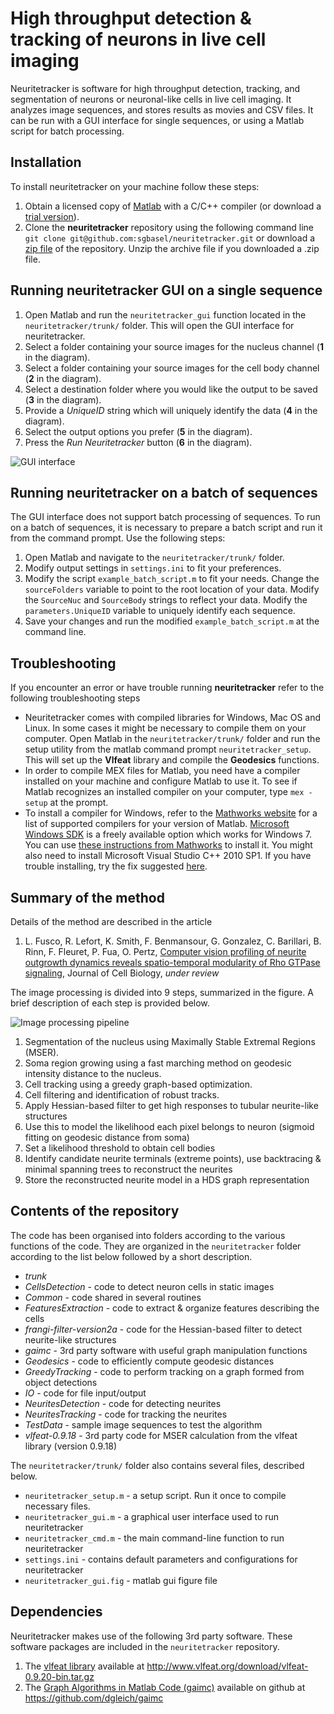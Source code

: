 # High throughput detection & tracking of neurons in live cell imaging

Neuritetracker is software for high throughput detection, tracking, and segmentation of neurons or neuronal-like cells in live cell imaging. It analyzes image sequences, and stores results as movies and CSV files. It can be run with a GUI interface for single sequences, or using a Matlab script for batch processing.

## Installation
To install neuritetracker on your machine follow these steps:

1. Obtain a licensed copy of [Matlab](http://www.mathworks.com/products/matlab/) with a C/C++ compiler (or download a [trial version](https://www.mathworks.com/programs/nrd/matlab-trial-request.html?ref=ggl&s_eid=ppc_2537843722&q=matlab%20trial)). 
2. Clone the **neuritetracker** repository using the following command line ```git clone git@github.com:sgbasel/neuritetracker.git``` or download a [zip file](https://github.com/sgbasel/neuritetracker/archive/master.zip) of the repository. Unzip the archive file if you downloaded a .zip file.


## Running neuritetracker GUI on a single sequence
1. Open Matlab and run the ```neuritetracker_gui``` function located in the ```neuritetracker/trunk/``` folder. This will open the GUI interface for neuritetracker.
2. Select a folder containing your source images for the nucleus channel (**1** in the diagram).
3. Select a folder containing your source images for the cell body channel (**2** in the diagram).
4. Select a destination folder where you would like the output to be saved (**3** in the diagram).
5. Provide a *UniqueID* string which will uniquely identify the data (**4** in the diagram).
6. Select the output options you prefer (**5** in the diagram).
7. Press the *Run Neuritetracker* button (**6** in the diagram).

![GUI interface](https://github.com/sgbasel/neuritetracker/blob/master/trunk/Documentation/Images/interface.png "GUI interface")

## Running neuritetracker on a batch of sequences
The GUI interface does not support batch processing of sequences. To run on a batch of sequences, it is necessary to prepare a batch script and run it from the command prompt. Use the following steps:

1. Open Matlab and navigate to the ```neuritetracker/trunk/``` folder.
2. Modify output settings in ```settings.ini``` to fit your preferences. 
3. Modify the script ```example_batch_script.m``` to fit your needs. Change the ```sourceFolders``` variable to point to the root location of your data. Modify the ```SourceNuc``` and ```SourceBody``` strings to reflect your data. Modify the ```parameters.UniqueID``` variable to uniquely identify each sequence.
4. Save your changes and run the modified ```example_batch_script.m``` at the command line.

## Troubleshooting
If you encounter an error or have trouble running **neuritetracker** refer to the following troubleshooting steps

* Neuritetracker comes with compiled libraries for Windows, Mac OS and Linux. In some cases it might be necessary to compile them on your computer. Open Matlab in the ```neuritetracker/trunk/``` folder and run the setup utility from the matlab command prompt ```neuritetracker_setup```. This will set up the **Vlfeat** library and compile the **Geodesics** functions.
* In order to compile MEX files for Matlab, you need have a compiler installed on your machine and configure Matlab to use it. To see if Matlab recognizes an installed compiler on your computer, type ```mex -setup``` at the prompt.
* To install a compiler for Windows, refer to the [Mathworks website](https://se.mathworks.com/support/compilers/R2015b/index.html?refresh=true&s_cid=pi_scl_5_R2015b_win64) for a list of supported compilers for your version of Matlab. [Microsoft Windows SDK](http://www.microsoft.com/en-us/download/confirmation.aspx?id=8279) is a freely available option which works for Windows 7. You can use [these instructions from Mathworks](http://www.mathworks.com/matlabcentral/answers/101105-how-do-i-install-microsoft-windows-sdk-7-1) to install it. You might also need to install Microsoft Visual Studio C++ 2010 SP1. If you have trouble installing, try the fix suggested [here](http://www.mathworks.com/matlabcentral/answers/95039-why-does-the-sdk-7-1-installation-fail-with-an-installation-failed-message-on-my-windows-system).

## Summary of the method
Details of the method are described in the article

1. L. Fusco, R. Lefort, K. Smith, F. Benmansour, G. Gonzalez, C. Barillari, B. Rinn, F. Fleuret, P. Fua, O. Pertz, [Computer vision profiling of neurite outgrowth dynamics reveals spatio-temporal modularity of Rho GTPase signaling](https://www.google.com), Journal of Cell Biology, *under review*

The image processing is divided into 9 steps, summarized in the figure. A brief description of each step is provided below.

![Image processing pipeline](https://github.com/sgbasel/neuritetracker/blob/master/trunk/Documentation/Images/figure.png "Image processing pipeline")

1. Segmentation of the nucleus using Maximally Stable Extremal Regions (MSER).
2. Soma region growing using a fast marching method on geodesic intensity distance to the nucleus.
3. Cell tracking using a greedy graph-based optimization.
4. Cell filtering and identification of robust tracks.
5. Apply Hessian-based filter to get high responses to tubular neurite-like structures
6. Use this to model the likelihood each pixel belongs to neuron (sigmoid fitting on geodesic distance from soma)
7. Set a likelihood threshold to obtain cell bodies
8. Identify candidate neurite terminals (extreme points), use backtracing & minimal spanning trees to reconstruct the neurites
9. Store the reconstructed neurite model in a HDS graph representation

## Contents of the repository
The code has been organised into folders according to the various functions of the code. They are organized in the ```neuritetracker``` folder according to the list below followed by a short description.

* _trunk_
 * _CellsDetection_ - code to detect neuron cells in static images
 * _Common_ - code shared in several routines
 * _FeaturesExtraction_ - code to extract & organize features describing the cells
 * _frangi-filter-version2a_ - code for the Hessian-based filter to detect neurite-like structures
 * _gaimc_ - 3rd party software with useful graph manipulation functions
 * _Geodesics_ - code to efficiently compute geodesic distances
 * _GreedyTracking_ - code to perform tracking on a graph formed from object detections
 * _IO_ - code for file input/output
 * _NeuritesDetection_ - code for detecting neurites
 * _NeuritesTracking_ - code for tracking the neurites
 * _TestData_ - sample image sequences to test the algorithm
 * _vlfeat-0.9.18_ - 3rd party code for MSER calculation from the vlfeat library (version 0.9.18)

The ```neuritetracker/trunk/``` folder also contains several files, described below.
 * ```neuritetracker_setup.m``` - a setup script. Run it once to compile necessary files.
 * ```neuritetracker_gui.m``` - a graphical user interface used to run neuritetracker
 * ```neuritetracker_cmd.m``` - the main command-line function to run neuritetracker
 * ```settings.ini```       - contains default parameters and configurations for neuritetracker
 * ```neuritetracker_gui.fig``` - matlab gui figure file

## Dependencies
Neuritetracker makes use of the following 3rd party software. These software packages are included in the ```neuritetracker``` repository. 
 
1. The [vlfeat library](http://www.vlfeat.org/download.html) available at http://www.vlfeat.org/download/vlfeat-0.9.20-bin.tar.gz
2. The [Graph Algorithms in Matlab Code (gaimc)](https://github.com/dgleich/gaimc) available on github at https://github.com/dgleich/gaimc





